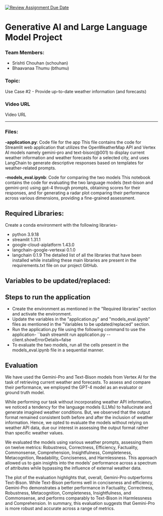 [![Review Assignment Due Date](https://classroom.github.com/assets/deadline-readme-button-24ddc0f5d75046c5622901739e7c5dd533143b0c8e959d652212380cedb1ea36.svg)](https://classroom.github.com/a/FF1Kikho)

# Generative AI and Large Language Model Project

### Team Members:
- Srishti Chouhan (schouhan)
- Bhaavanaa Thumu (bthumu)

### Topic: 
Use Case #2 - Provide up-to-date weather information (and forecasts)

### Video URL
Video URL

---

### Files:

**-application.py**: Code file for the app
This file contains the code for Streamlit web application that utilizes the OpenWeatherMap API and Vertex AI models namely gemini-pro and text-bison(@001) to display current weather information and weather forecasts for a selected city, and uses LangChain to generate descriptive responses based on templates for weather-related prompts.

**-models_eval.ipynb**: Code for comparing the two models
This notebook contains the code for evaluating the two language models (text-bison and gemini-pro) using gpt-4 through prompts, obtaining scores for their responses, and for generating a radar plot comparing their performance across various dimensions, providing a fine-grained assessment.


## Required Libraries:

Create a conda environment with the following libraries-
- python 3.9.18
- streamlit 1.31.1
- google-cloud-aiplatform 1.43.0
- langchain-google-vertexai 0.1.0
- langchain 0.1.9
The detailed list of all the libraries that have been installed while installing these main libraries are present in the requirements.txt file on our project GitHub.


## Variables to be updated/replaced:



## Steps to run the application
- Create the environment as mentioned in the "Required libraries" section and activate the environment.
- Update the variables in the "application.py" and "models_eval.ipynb" files as mentioned in the "Variables to be updated/replaced" section.
- Run the application.py file using the following command to use the application-
  ``bash
  streamlit run application.py --client.showErrorDetails=false
- To evaluate the two models, run all the cells present in the models_eval.ipynb file in a sequential manner.


## Evaluation
We have used the Gemini-Pro and Text-Bison models from Vertex AI for the task of retrieving current weather and forecasts. To assess and compare their performance, we employed the GPT-4 model as an evaluator or ground truth model. 

While performing our task without incorporating weather API information, we noticed a tendency for the language models (LLMs) to hallucinate and generate imagined weather conditions. But, we observed that the output format remained consistent both before and after the inclusion of weather information. Hence, we opted to evaluate the models without relying on weather API data, due our interest in assessing the output format rather than specific weather values.

We evaluated the models using various weather prompts, assessing them on twelve metrics: Robustness, Correctness, Efficiency, Factuality, Commonsense, Comprehension, Insightfulness, Completeness, Metacognition, Readability, Conciseness, and Harmlessness. This approach allowed us to gain insights into the models' performance across a spectrum of attributes while bypassing the influence of external weather data.



The plot of the evaluation highlights that, overall, Gemini-Pro outperforms Text-Bison. While Text-Bison performs well in conciseness and efficiency, Gemini-Pro demonstrates a better performance in Factuality, Correctness, Robustness, Metacognition, Completeness, Insightfulness, and Commonsense, and performs comparably to Text-Bison in Harmlessness and Comprehension. In summary, this evaluation suggests that Gemini-Pro is more robust and accurate across a range of metrics.
